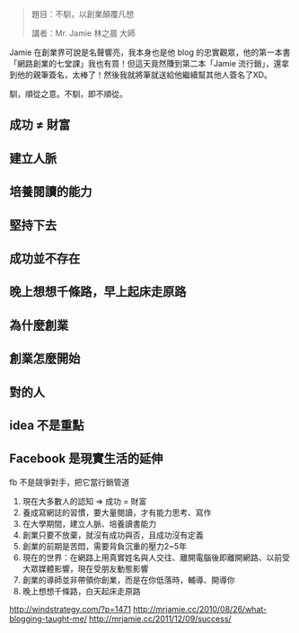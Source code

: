 <!--
[date]: 2012-05-
[title]: 學生論壇 - 不馴，以創業顛覆凡想
[name]: speech-stop-obeying-startup
[tag]: speech | 演講, startup | 創業
[photo]: 
-->


> 題目：不馴，以創業顛覆凡想
> 
> 講者：Mr. Jamie 林之晨 大師

Jamie 在創業界可說是名聲響亮，我本身也是他 blog 的忠實觀眾，他的第一本書「網路創業的七堂課」我也有買！但這天竟然賺到第二本「Jamie 流行銷」，還拿到他的親筆簽名，太棒了！然後我就將筆就送給他繼續幫其他人簽名了XD。

馴，順從之意。不馴，即不順從。



## 成功 ≠ 財富

## 建立人脈

## 培養閱讀的能力

## 堅持下去

## 成功並不存在

## 晚上想想千條路，早上起床走原路

## 為什麼創業


## 創業怎麼開始

## 對的人

## idea 不是重點

## Facebook 是現實生活的延伸

fb 不是競爭對手，把它當行銷管道


1. 現在大多數人的認知 => 成功 = 財富
2. 養成寫網誌的習慣，要大量閱讀，才有能力思考、寫作
3. 在大學期間，建立人脈、培養讀書能力
4. 創業只要不放棄，就沒有成功與否，且成功沒有定義
5. 創業的前期是苦悶，需要背負沉重的壓力2~5年
6. 現在的世界：在網路上用真實姓名與人交往、離開電腦後即離開網路、以前受大眾媒體影響，現在受朋友動態影響
7. 創業的導師並非帶領你創業，而是在你低落時，輔導、開導你
8. 晚上想想千條路，白天起床走原路

http://windstrategy.com/?p=1471
http://mrjamie.cc/2010/08/26/what-blogging-taught-me/
http://mrjamie.cc/2011/12/09/success/
